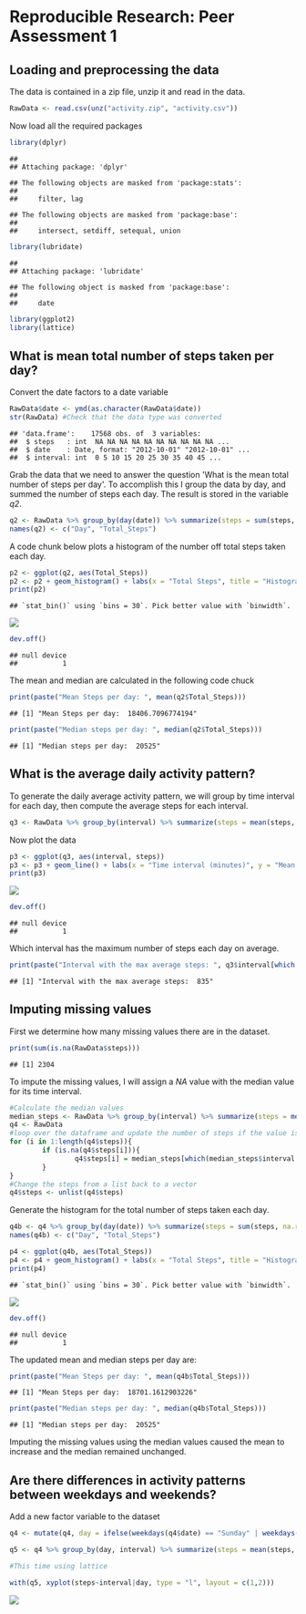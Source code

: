 # Reproducible Research: Peer Assessment 1


## Loading and preprocessing the data

The data is contained in a zip file, unzip it and read in the data.


```r
RawData <- read.csv(unz("activity.zip", "activity.csv"))
```

Now load all the required packages

```r
library(dplyr)
```

```
## 
## Attaching package: 'dplyr'
```

```
## The following objects are masked from 'package:stats':
## 
##     filter, lag
```

```
## The following objects are masked from 'package:base':
## 
##     intersect, setdiff, setequal, union
```

```r
library(lubridate)
```

```
## 
## Attaching package: 'lubridate'
```

```
## The following object is masked from 'package:base':
## 
##     date
```

```r
library(ggplot2)
library(lattice)
```

## What is mean total number of steps taken per day?

Convert the date factors to a date variable

```r
RawData$date <- ymd(as.character(RawData$date))
str(RawData) #Check that the data type was converted
```

```
## 'data.frame':	17568 obs. of  3 variables:
##  $ steps   : int  NA NA NA NA NA NA NA NA NA NA ...
##  $ date    : Date, format: "2012-10-01" "2012-10-01" ...
##  $ interval: int  0 5 10 15 20 25 30 35 40 45 ...
```

Grab the data that we need to answer the question 'What is the mean total number of steps per day'. To accomplish this I group the data by day, and summed the number of steps each day. The result is stored in the variable *q2*.


```r
q2 <- RawData %>% group_by(day(date)) %>% summarize(steps = sum(steps, na.rm = TRUE))
names(q2) <- c("Day", "Total_Steps")
```

A code chunk below plots a histogram of the number off total steps taken each day.
 
 
 ```r
 p2 <- ggplot(q2, aes(Total_Steps))
 p2 <- p2 + geom_histogram() + labs(x = "Total Steps", title = "Histogram of Total Steps per Day")
 print(p2)
 ```
 
 ```
 ## `stat_bin()` using `bins = 30`. Pick better value with `binwidth`.
 ```
 
 ![](PA1_template_files/figure-html/unnamed-chunk-5-1.png)<!-- -->
 
 ```r
 dev.off()
 ```
 
 ```
 ## null device 
 ##           1
 ```

The mean and median are calculated in the following code chuck


```r
print(paste("Mean Steps per day: ", mean(q2$Total_Steps)))
```

```
## [1] "Mean Steps per day:  18406.7096774194"
```

```r
print(paste("Median steps per day: ", median(q2$Total_Steps)))
```

```
## [1] "Median steps per day:  20525"
```


## What is the average daily activity pattern?

To generate the daily average activity pattern, we will group by time interval for each day, then compute the average steps for each interval.


```r
q3 <- RawData %>% group_by(interval) %>% summarize(steps = mean(steps, na.rm = TRUE))
```

Now plot the data


```r
p3 <- ggplot(q3, aes(interval, steps))
p3 <- p3 + geom_line() + labs(x = "Time interval (minutes)", y = "Mean Steps per day", title = 'Average Daily Activity Pattern')
print(p3)
```

![](PA1_template_files/figure-html/unnamed-chunk-8-1.png)<!-- -->

```r
dev.off()
```

```
## null device 
##           1
```

Which interval has the maximum number of steps each day on average.


```r
print(paste("Interval with the max average steps: ", q3$interval[which.max(q3$steps)]))
```

```
## [1] "Interval with the max average steps:  835"
```


## Imputing missing values

First we determine how many missing values there are in the dataset.

```r
print(sum(is.na(RawData$steps)))
```

```
## [1] 2304
```

To impute the missing values, I will assign a *NA* value with the median value for its time interval.


```r
#Calculate the median values
median_steps <- RawData %>% group_by(interval) %>% summarize(steps = median(steps, na.rm = TRUE))
q4 <- RawData
#loop over the dataframe and update the number of steps if the value is NA
for (i in 1:length(q4$steps)){
        if (is.na(q4$steps[i])){
                q4$steps[i] = median_steps[which(median_steps$interval == q4$interval[i]),2]
        }
}
#Change the steps from a list back to a vector
q4$steps <- unlist(q4$steps)
```

Generate the histogram for the total number of steps taken each day.

```r
q4b <- q4 %>% group_by(day(date)) %>% summarize(steps = sum(steps, na.rm = TRUE))
names(q4b) <- c("Day", "Total_Steps")

p4 <- ggplot(q4b, aes(Total_Steps))
p4 <- p4 + geom_histogram() + labs(x = "Total Steps", title = "Histogram of Total Steps per Day (Imputed Data)")
print(p4)
```

```
## `stat_bin()` using `bins = 30`. Pick better value with `binwidth`.
```

![](PA1_template_files/figure-html/unnamed-chunk-12-1.png)<!-- -->

```r
dev.off()
```

```
## null device 
##           1
```

The updated mean and median steps per day are:

```r
print(paste("Mean Steps per day: ", mean(q4b$Total_Steps)))
```

```
## [1] "Mean Steps per day:  18701.1612903226"
```

```r
print(paste("Median steps per day: ", median(q4b$Total_Steps)))
```

```
## [1] "Median steps per day:  20525"
```

Imputing the missing values using the median values caused the mean to increase and the median remained unchanged. 

## Are there differences in activity patterns between weekdays and weekends?

Add a new factor variable to the dataset

```r
q4 <- mutate(q4, day = ifelse(weekdays(q4$date) == "Sunday" | weekdays(q4$date) == "Saturday", "weekend", "weekday"))
```



```r
q5 <- q4 %>% group_by(day, interval) %>% summarize(steps = mean(steps, na.rm = TRUE))

#This time using lattice

with(q5, xyplot(steps~interval|day, type = "l", layout = c(1,2)))
```

![](PA1_template_files/figure-html/unnamed-chunk-15-1.png)<!-- -->
